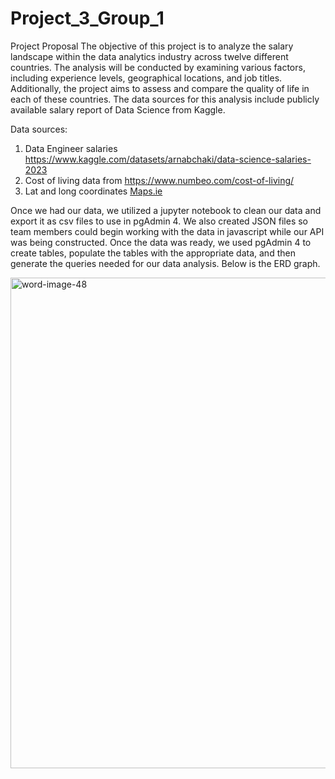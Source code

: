 # Project_3_Group_1

Project Proposal
The objective of this project is to analyze the salary landscape within the data analytics industry across twelve different countries. The analysis will be conducted by examining various factors, including experience levels, geographical locations, and job titles. Additionally, the project aims to assess and compare the quality of life in each of these countries.
The data sources for this analysis include publicly available salary report of Data Science from Kaggle.

Data sources: 
 1. Data Engineer salaries https://www.kaggle.com/datasets/arnabchaki/data-science-salaries-2023
 2. Cost of living data from https://www.numbeo.com/cost-of-living/
 3. Lat and long coordinates [Maps.ie](https://www.maps.ie/coordinates.html#:~:text=To%20find%20the%20exact%20GPS,marker%20to%20the%20precise%20position.)

Once we had our data, we utilized a jupyter notebook to clean our data and export it as csv files to use in pgAdmin 4. We also created JSON files so team members could begin working with the data in javascript while our API was being constructed. Once the data was ready, we used pgAdmin 4 to create tables, populate the tables with the appropriate data, and then generate the queries needed for our data analysis. Below is the ERD graph.

<img width="785" alt="word-image-48" src="https://github.com/user-attachments/assets/75c85ddb-13ca-4e55-881d-43aaf269caaa">

